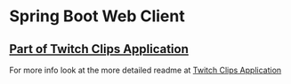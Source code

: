 # Spring Boot Web Client

## [Part of Twitch Clips Application](https://github.com/IvanLepi/twitchclips)

For more info look at the more detailed readme at [Twitch Clips Application](https://github.com/IvanLepi/twitchclips)
